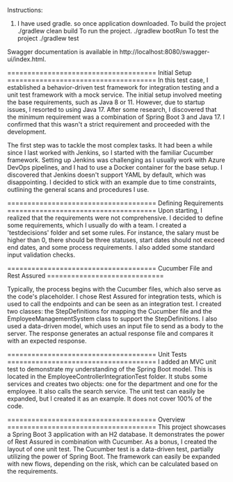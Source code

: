 Instructions:
1. I have used gradle. so once application downloaded. 
To build the project
 ./gradlew clean build 
To run the project.
./gradlew bootRun
To test the project
./gradlew test

Swagger documentation is available in http://localhost:8080/swagger-ui/index.html.

===================================== Initial Setup ===================================== 
In this test case, I established a behavior-driven test framework for integration testing and a unit test framework with a mock service. The initial setup involved meeting the base requirements, such as Java 8 or 11. However, due to startup issues, I resorted to using Java 17. After some research, I discovered that the minimum requirement was a combination of Spring Boot 3 and Java 17. I confirmed that this wasn't a strict requirement and proceeded with the development.

The first step was to tackle the most complex tasks. It had been a while since I last worked with Jenkins, so I started with the familiar Cucumber framework. Setting up Jenkins was challenging as I usually work with Azure DevOps pipelines, and I had to use a Docker container for the base setup. I discovered that Jenkins doesn't support YAML by default, which was disappointing. I decided to stick with an example due to time constraints, outlining the general scans and procedures I use.

===================================== Defining Requirements ===================================== 
Upon starting, I realized that the requirements were not comprehensive. I decided to define some requirements, which I usually do with a team. I created a 'testdecisions' folder and set some rules. For instance, the salary must be higher than 0, there should be three statuses, start dates should not exceed end dates, and some process requirements. I also added some standard input validation checks.

===================================== Cucumber File and Rest Assured =============================

Typically, the process begins with the Cucumber files, which also serve as the code's placeholder. I chose Rest Assured for integration tests, which is used to call the endpoints and can be seen as an integration test. I created two classes: the StepDefinitions for mapping the Cucumber file and the EmployeeManagementSystem class to support the StepDefinitions. I also used a data-driven model, which uses an input file to send as a body to the server. The response generates an actual response file and compares it with an expected response.

===================================== Unit Tests ===================================== 
I added an MVC unit test to demonstrate my understanding of the Spring Boot model. This is located in the EmployeeControllerIntegrationTest folder. It stubs some services and creates two objects: one for the department and one for the employee. It also calls the search service. The unit test can easily be expanded, but I created it as an example. It does not cover 100% of the code.

===================================== Overview ===================================== 
This project showcases a Spring Boot 3 application with an H2 database. It demonstrates the power of Rest Assured in combination with Cucumber. As a bonus, I created the layout of one unit test. The Cucumber test is a data-driven test, partially utilizing the power of Spring Boot. The framework can easily be expanded with new flows, depending on the risk, which can be calculated based on the requirements.

